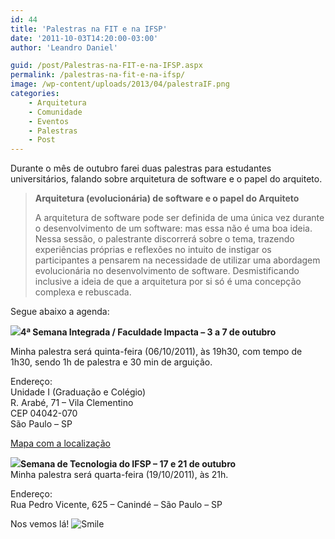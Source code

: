 ```yaml
---
id: 44
title: 'Palestras na FIT e na IFSP'
date: '2011-10-03T14:20:00-03:00'
author: 'Leandro Daniel'

guid: /post/Palestras-na-FIT-e-na-IFSP.aspx
permalink: /palestras-na-fit-e-na-ifsp/
image: /wp-content/uploads/2013/04/palestraIF.png
categories:
    - Arquitetura
    - Comunidade
    - Eventos
    - Palestras
    - Post
---
```


Durante o mês de outubro farei duas palestras para estudantes universitários, falando sobre arquitetura de software e o papel do arquiteto.

> **Arquitetura (evolucionária) de software e o papel do Arquiteto**
> 
> A arquitetura de software pode ser definida de uma única vez durante o desenvolvimento de um software: mas essa não é uma boa ideia. Nessa sessão, o palestrante discorrerá sobre o tema, trazendo experiências próprias e reflexões no intuito de instigar os participantes a pensarem na necessidade de utilizar uma abordagem evolucionária no desenvolvimento de software. Desmistificando inclusive a ideia de que a arquitetura por si só é uma concepção complexa e rebuscada.

Segue abaixo a agenda:

![](http://leandrodaniel.com/pics/faculdade-impacta-tecnologia.jpg)**4ª Semana Integrada / Faculdade Impacta – 3 a 7 de outubro**

Minha palestra será quinta-feira (06/10/2011), às 19h30, com tempo de 1h30, sendo 1h de palestra e 30 min de arguição.

Endereço:  
Unidade I (Graduação e Colégio)  
R. Arabé, 71 – Vila Clementino  
CEP 04042-070  
São Paulo – SP

[Mapa com a localização](http://www.impacta.edu.br/fit-localizacao.asp)

![](http://leandrodaniel.com/pics/IFlogo.gif)**Semana de Tecnologia do IFSP – 17 e 21 de outubro**   
Minha palestra será quarta-feira (19/10/2011), às 21h.

Endereço:  
Rua Pedro Vicente, 625 – Canindé – São Paulo – SP

Nos vemos lá! ![Smile](http://www.leandrodaniel.com/editors/tiny_mce_3_3_9_2/plugins/emotions/img/smiley-smile.gif "Smile")
